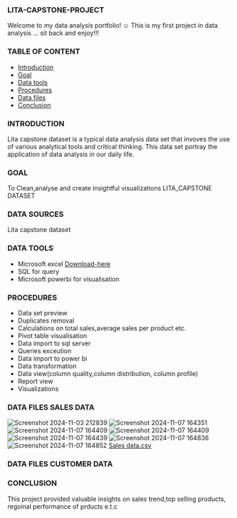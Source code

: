 ### LITA-CAPSTONE-PROJECT
Welcome to my data analysis portfolio! ☺ 
This is my first project in data analysis ...
sit back and enjoy!!!

### TABLE OF CONTENT
- [Introduction](Introduction)
- [Goal](Goal)
- [Data tools](Data-tools)
- [Procedures](Procedures)
- [Data files](Data-files)
- [Conclusion](Conclusion)

### INTRODUCTION

Lita capstone dataset is a typical data analysis data set that invoves the use of various analytical tools and critical thinking.
This data set portray the application of data analysis in our daily life.

### GOAL
To Clean,analyse and create insightful visualizations LITA_CAPSTONE DATASET

### DATA SOURCES
Lita capstone dataset

### DATA TOOLS
- Microsoft excel [Download-here](https://www.microsoft.com)
- SQL for query
- Microsoft powerbi for visualisation

### PROCEDURES
- Data set preview
- Duplicates  removal
- Calculations on total sales,average sales per product etc. 
- Pivot table visualisation
- Data import to sql server
- Queries exceution
- Data import to power bi
- Data transformation
- Data view(column quality,column distribution, column profile)
- Report view
- Visualizations

### DATA FILES SALES DATA
![Screenshot 2024-11-03 212839](https://github.com/user-attachments/assets/4ff093d3-9c5d-4919-898a-db427138a740)
![Screenshot 2024-11-07 164351](https://github.com/user-attachments/assets/da95f891-bb82-4c14-a420-1a4ce3b9537b)
![Screenshot 2024-11-07 164409](https://github.com/user-attachments/assets/67285c24-45a2-4f05-adf0-13ef19d5688f)
![Screenshot 2024-11-07 164409](https://github.com/user-attachments/assets/0c759594-50eb-4028-849e-7e216531184a)
![Screenshot 2024-11-07 164439](https://github.com/user-attachments/assets/69a0f743-cced-4bed-bb12-49a59a3a3d80)
![Screenshot 2024-11-07 164836](https://github.com/user-attachments/assets/cc6880fb-8d95-4fbb-9fca-bd448bdc319f)
![Screenshot 2024-11-07 164852](https://github.com/user-attachments/assets/846c1c22-59c2-48c2-883c-08f36a67083f)
[Sales data.csv](https://github.com/user-attachments/files/17669054/Sales.data.csv)

### DATA FILES CUSTOMER DATA



### CONCLUSION
This project provided valuable insights on sales trend,top selling products, regoinal performance of prducts e.t.c
